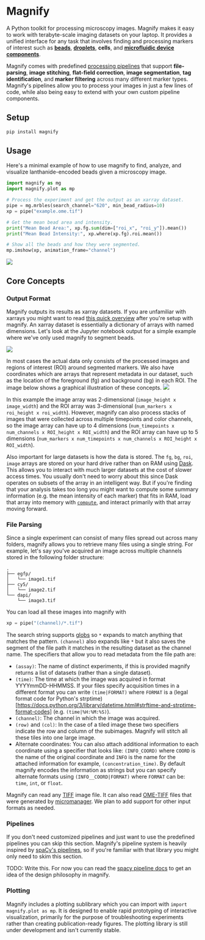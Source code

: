 # Magnify
A Python toolkit for processing microscopy images. Magnify makes it easy to work with terabyte-scale imaging datasets on your laptop. It provides a unified interface for any task that involves finding and processing markers of interest such as [**beads**](https://www.nature.com/articles/s41378-020-00220-3), [**droplets**](https://pubs.acs.org/doi/pdf/10.1021/acs.analchem.0c02499), **cells**, and [**microfluidic device components**](https://www.science.org/doi/full/10.1126/science.abf8761).

Magnify comes with predefined [processing pipelines](https://github.com/FordyceLab/magnify/blob/main/src/magnify/registry.py) that support **file-parsing**, **image stitching**, **flat-field correction**, **image segmentation**, **tag identification**, and **marker filtering** across many different marker types. Magnify's pipelines allow you to process your images in just a few lines of code, while also being easy to extend with your own custom pipeline components.

## Setup
```sh
pip install magnify
```

## Usage
Here's a minimal example of how to use magnify to find, analyze, and visualize lanthanide-encoded beads given a microscopy image.
```python
import magnify as mg
import magnify.plot as mp

# Process the experiment and get the output as an xarray dataset.
pipe = mg.mrbles(search_channel="620", min_bead_radius=10)
xp = pipe("example.ome.tif")

# Get the mean bead area and intensity.
print("Mean Bead Area:", xp.fg.sum(dim=["roi_x", "roi_y"]).mean())
print("Mean Bead Intensity:", xp.where(xp.fg).roi.mean())

# Show all the beads and how they were segmented.
mp.imshow(xp, animation_frame="channel")
```
![](static/imshow.gif)

## Core Concepts
### Output Format
Magnify outputs its results as xarray datasets. If you are unfamiliar with xarrays you might want to read [this quick overview](https://docs.xarray.dev/en/stable/getting-started-guide/quick-overview.html) after you're setup with magnify. An xarray dataset is essentially a dictionary of arrays with named dimensions. Let's look at the Jupyter notebook output for a simple example where we've only used magnify to segment beads.

![](static/xarray.png)

In most cases the actual data only consists of the processed images and regions of interest (ROI) around segmented markers. We also have coordinates which are arrays that represent metadata in our dataset, such as the location of the foreground (fg) and background (bg) in each ROI. The image below shows a graphical illustration of these concepts.
![](static/xarray-components.png)

In this example the image array was 2-dimensional (`image_height x image_width`) and the ROI array was 3-dimensional (`num_markers x roi_height x roi_width`). However, magnify can also process stacks of images that were collected across multiple timepoints and color channels, so the image array can have up to 4 dimensions (`num_timepoints x num_channels x ROI_height x ROI_width`) and the ROI array can have up to 5 dimensions (`num_markers x num_timepoints x num_channels x ROI_height x ROI_width`).

Also important for large datasets is how the data is stored. The `fg`, `bg`, `roi`, `image` arrays are stored on your hard drive rather than on RAM using [Dask](https://docs.dask.org/en/stable/presentations.html). This allows you to interact with much larger datasets at the cost of slower access times. You usually don't need to worry about this since Dask operates on subsets of the array in an intelligent way. But if you're finding that your analysis takes too long you might want to compute some summary information (e.g. the mean intensity of each marker) that fits in RAM, load that array into memory with [`compute`](https://docs.xarray.dev/en/stable/generated/xarray.DataArray.compute.html), and interact primarily with that array moving forward.

### File Parsing
Since a single experiment can consist of many files spread out across many folders, magnify allows you to retrieve many files using a single string. For example, let's say you've acquired an image across multiple channels stored in the following folder structure:
```text
.
├── egfp/
│   └── image1.tif
├── cy5/
│   └── image2.tif
└── dapi/
    └── image3.tif
```

You can load all these images into magnify with
```python
xp = pipe("(channel)/*.tif")
```
The search string supports [globs](https://en.wikipedia.org/wiki/Glob_(programming)) so `*` expands to match anything that matches the pattern. `(channel)` also expands like `*` but it also saves the segment of the file path it matches in the resulting dataset as the  channel name. The specifiers that allow you to read metadata from the file path are:
- `(assay)`: The name of distinct experiments, if this is provided magnify returns a list of datasets (rather than a single dataset).
- `(time)`: The time at which the image was acquired in format YYYYmmDD-HHMMSS. If your files specify acquisition times in a different format you can write `(time|FORMAT)` where `FORMAT` is a (legal format code for Python's strptime)[https://docs.python.org/3/library/datetime.html#strftime-and-strptime-format-codes] (e.g. `(time|%H:%M:%S)`).
- `(channel)`: The channel in which the image was acquired.
- `(row)` and `(col)`: In the case of a tiled image these two specifiers indicate the row and column of the subimages. Magnify will stitch all these tiles into one large image.
- Alternate coordinates: You can also attach additional information to each coordinate using a specifier that looks like: `(INFO_COORD)` where `COORD` is the name of the original coordinate and `INFO` is the name for the attached information for example, `(concentration_time)`. By default magnify encodes the information as strings but you can specify alternate formats using `(INFO__COORD|FORMAT)` where `FORMAT` can be: `time`, `int`, or `float`.

Magnify can read any [TIFF](https://en.wikipedia.org/wiki/TIFF) image file. It can also read [OME-TIFF](https://docs.openmicroscopy.org/ome-model/5.6.3/ome-tiff/) files that were generated by [micromanager](https://micro-manager.org/). We plan to add support for other input formats as needed.

### Pipelines
If you don't need customized pipelines and just want to use the predefined pipelines you can skip this section.
Magnify's pipeline system is heavily inspired by [spaCy's pipelines](https://spacy.io/), so if you're familiar with that library you might only need to skim this section.

TODO: Write this. For now you can read the [spacy pipeline docs](https://spacy.io/usage/processing-pipelines) to get an idea of the design philosophy in magnify.

### Plotting
Magnify includes a plotting sublibrary which you can import with `import magnify.plot as mp`. It is designed to enable rapid prototyping of interactive visualization, primarily for the purpose of troubleshooting experiments rather than creating publication-ready figures. The plotting library is still under development and isn't currently stable.
